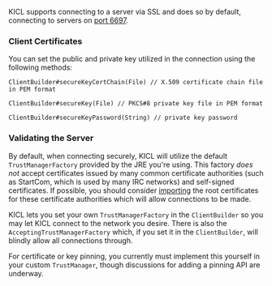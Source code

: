 KICL supports connecting to a server via SSL and does so by default, connecting to servers
on [port 6697](https://tools.ietf.org/html/rfc7194).

### Client Certificates
You can set the public and private key utilized in the connection using the following methods:

`ClientBuilder#secureKeyCertChain(File) // X.509 certificate chain file in PEM format`

`ClientBuilder#secureKey(File) // PKCS#8 private key file in PEM format`

`ClientBuilder#secureKeyPassword(String) // private key password`

### Validating the Server

By default, when connecting securely, KICL will utilize the default `TrustManagerFactory`
provided by the JRE you're using. This factory *does not* accept certificates issued by
many common certificate authorities (such as StartCom, which is used by many IRC networks)
and self-signed certificates. If possible, you should consider [importing](ssl_import.md)
the root certificates for these certificate authorities which will allow connections to be
made.

KICL lets you set your own `TrustManagerFactory` in the `ClientBuilder` so you may let KICL
connect to the network you desire. There is also the `AcceptingTrustManagerFactory` which,
if you set it in the `ClientBuilder`, will blindly allow all connections through.

For certificate or key pinning, you currently must implement this yourself in your custom
`TrustManager`, though discussions for adding a pinning API are underway.
